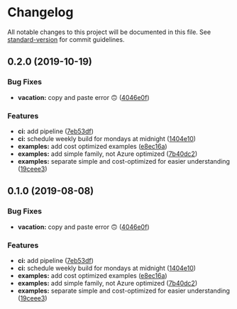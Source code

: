 # Changelog

All notable changes to this project will be documented in this file. See [standard-version](https://github.com/conventional-changelog/standard-version) for commit guidelines.

## 0.2.0 (2019-10-19)


### Bug Fixes

* **vacation:** copy and paste error 🙃 ([4046e0f](https://github.com/julie-ng/cosmosdb-mongoose-example/commit/4046e0f))


### Features

* **ci:** add pipeline ([7eb53df](https://github.com/julie-ng/cosmosdb-mongoose-example/commit/7eb53df))
* **ci:** schedule weekly build for mondays at midnight ([1404e10](https://github.com/julie-ng/cosmosdb-mongoose-example/commit/1404e10))
* **examples:** add cost optimized examples ([e8ec16a](https://github.com/julie-ng/cosmosdb-mongoose-example/commit/e8ec16a))
* **examples:** add simple family, not Azure optimized ([7b40dc2](https://github.com/julie-ng/cosmosdb-mongoose-example/commit/7b40dc2))
* **examples:** separate simple and cost-optimized for easier understanding ([19ceee3](https://github.com/julie-ng/cosmosdb-mongoose-example/commit/19ceee3))

## 0.1.0 (2019-08-08)


### Bug Fixes

* **vacation:** copy and paste error 🙃 ([4046e0f](https://github.com/julie-ng/cosmosdb-mongoose-example/commit/4046e0f))


### Features

* **ci:** add pipeline ([7eb53df](https://github.com/julie-ng/cosmosdb-mongoose-example/commit/7eb53df))
* **ci:** schedule weekly build for mondays at midnight ([1404e10](https://github.com/julie-ng/cosmosdb-mongoose-example/commit/1404e10))
* **examples:** add cost optimized examples ([e8ec16a](https://github.com/julie-ng/cosmosdb-mongoose-example/commit/e8ec16a))
* **examples:** add simple family, not Azure optimized ([7b40dc2](https://github.com/julie-ng/cosmosdb-mongoose-example/commit/7b40dc2))
* **examples:** separate simple and cost-optimized for easier understanding ([19ceee3](https://github.com/julie-ng/cosmosdb-mongoose-example/commit/19ceee3))
